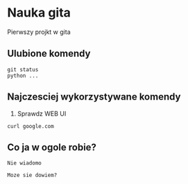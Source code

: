 # Nauka gita

Pierwszy projkt w gita

## Ulubione komendy

    git status
    python ...

## Najczesciej wykorzystywane komendy

1. Sprawdz WEB UI
  ```
  curl google.com
  ```

## Co ja w ogole robie?

```
Nie wiadomo
```
    Moze sie dowiem?

